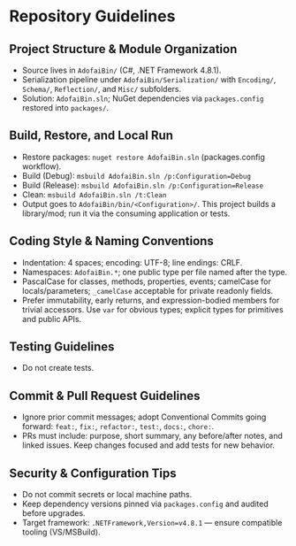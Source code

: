 # Repository Guidelines

## Project Structure & Module Organization
- Source lives in `AdofaiBin/` (C#, .NET Framework 4.8.1).
- Serialization pipeline under `AdofaiBin/Serialization/` with `Encoding/`, `Schema/`, `Reflection/`, and `Misc/` subfolders.
- Solution: `AdofaiBin.sln`; NuGet dependencies via `packages.config` restored into `packages/`.

## Build, Restore, and Local Run
- Restore packages: `nuget restore AdofaiBin.sln` (packages.config workflow).
- Build (Debug): `msbuild AdofaiBin.sln /p:Configuration=Debug`
- Build (Release): `msbuild AdofaiBin.sln /p:Configuration=Release`
- Clean: `msbuild AdofaiBin.sln /t:Clean`
- Output goes to `AdofaiBin/bin/<Configuration>/`. This project builds a library/mod; run it via the consuming application or tests.

## Coding Style & Naming Conventions
- Indentation: 4 spaces; encoding: UTF-8; line endings: CRLF.
- Namespaces: `AdofaiBin.*`; one public type per file named after the type.
- PascalCase for classes, methods, properties, events; camelCase for locals/parameters; `_camelCase` acceptable for private readonly fields.
- Prefer immutability, early returns, and expression-bodied members for trivial accessors. Use `var` for obvious types; explicit types for primitives and public APIs.

## Testing Guidelines
- Do not create tests.

## Commit & Pull Request Guidelines
- Ignore prior commit messages; adopt Conventional Commits going forward: `feat:`, `fix:`, `refactor:`, `test:`, `docs:`, `chore:`.
- PRs must include: purpose, short summary, any before/after notes, and linked issues. Keep changes focused and add tests for new behavior.

## Security & Configuration Tips
- Do not commit secrets or local machine paths.
- Keep dependency versions pinned via `packages.config` and audited before upgrades.
- Target framework: `.NETFramework,Version=v4.8.1` — ensure compatible tooling (VS/MSBuild).

